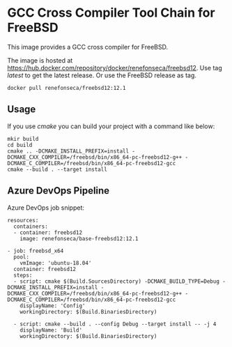 # GCC Cross Compiler Tool Chain for FreeBSD

This image provides a GCC cross compiler for FreeBSD.

The image is hosted at https://hub.docker.com/repository/docker/renefonseca/freebsd12. Use tag *latest* to get the latest release. Or use the FreeBSD release as tag.

```
docker pull renefonseca/freebsd12:12.1
```

## Usage

If you use *cmake* you can build your project with a command like below:

```
mkir build
cd build
cmake .. -DCMAKE_INSTALL_PREFIX=install -DCMAKE_CXX_COMPILER=/freebsd/bin/x86_64-pc-freebsd12-g++ -DCMAKE_C_COMPILER=/freebsd/bin/x86_64-pc-freebsd12-gcc
cmake --build . --target install
```

## Azure DevOps Pipeline

Azure DevOps job snippet:

```
resources:
  containers:
  - container: freebsd12
    image: renefonseca/base-freebsd12:12.1

- job: freebsd_x64
  pool:
    vmImage: 'ubuntu-18.04'
  container: freebsd12
  steps:
  - script: cmake $(Build.SourcesDirectory) -DCMAKE_BUILD_TYPE=Debug -DCMAKE_INSTALL_PREFIX=install -DCMAKE_CXX_COMPILER=/freebsd/bin/x86_64-pc-freebsd12-g++ -DCMAKE_C_COMPILER=/freebsd/bin/x86_64-pc-freebsd12-gcc
    displayName: 'Config'
    workingDirectory: $(Build.BinariesDirectory)

  - script: cmake --build . --config Debug --target install -- -j 4
    displayName: 'Build'
    workingDirectory: $(Build.BinariesDirectory)
```
